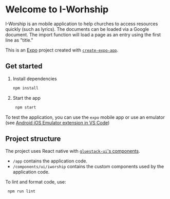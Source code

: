 # Welcome to I-Worhship

I-Worship is an mobile application to help churches to access resources quickly (such as lyrics). The documents can be loaded via a Google document. The import function will load a page as an entry using the first line as "title."

This is an [Expo](https://expo.dev) project created with [`create-expo-app`](https://www.npmjs.com/package/create-expo-app).

## Get started

1. Install dependencies

   ```bash
   npm install
   ```

2. Start the app

   ```bash
    npm start
   ```

To test the application, you can use the `expo` mobile app or use an emulator (see [Android iOS Emulator extension in VS Code](https://marketplace.visualstudio.com/items?itemName=DiemasMichiels.emulate))


## Project structure

The project uses React native with [`gluestack-ui`'s components](https://gluestack.io).

* `/app` contains the application code.
* `/components/ui/iworship` contains the custom components used by the application code.


To lint and format code, use:

   ```bash
    npm run lint
   ```
